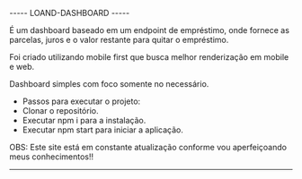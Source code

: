 ----- LOAND-DASHBOARD -----
 
É um dashboard baseado em um endpoint de empréstimo, onde fornece as parcelas, juros e o valor restante para quitar o empréstimo.

Foi criado utilizando mobile first que busca melhor renderização em mobile e web.

Dashboard simples com foco somente no necessário.

- Passos para executar o projeto:
 - Clonar o repositório.
 - Executar npm i para a instalação.
 - Executar npm start para iniciar a aplicação.
 
 OBS: Este site está em constante atualização conforme vou aperfeiçoando meus conhecimentos!!

---------------------------------------------------------

